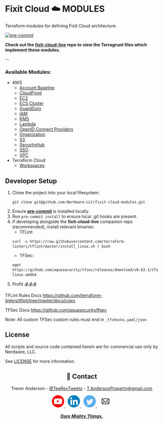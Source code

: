 # Fixit Cloud ☁️ MODULES

Terraform modules for defining Fixit Cloud architecture.

[![pre-commit](https://img.shields.io/badge/pre--commit-enabled-brightgreen?logo=pre-commit&logoColor=white)](https://github.com/pre-commit/pre-commit)

**Check out the [fixit-cloud-live][fixit-cloud-live] repo to view the Terragrunt files which implement these modules.**

--

### Available Modules:

- AWS
  - [Account Baseline](AWS_AccountBaseline/README.md)
  - [CloudFront](AWS_CloudFront/README.md)
  - [EC2](AWS_EC2/README.md)
  - [ECS Cluster](AWS_ECS_Cluster/README.md)
  - [GuardDuty](AWS_GuardDuty/README.md)
  - [IAM](AWS_IAM/README.md)
  - [KMS](AWS_KMS/README.md)
  - [Lambda](AWS_Lambda/README.md)
  - [OpenID Connect Providers](AWS_OpenID_Connect_Providers/README.md)
  - [Organization](AWS_Organization/README.md)
  - [S3](AWS_S3/README.md)
  - [SecurityHub](AWS_SecurityHub/README.md)
  - [SSO](AWS_SSO/README.md)
  - [VPC](AWS_VPC/README.md)
- Terraform Cloud
  - [Workspaces](TFC_Workspaces/README.md)

## Developer Setup

<!-- TODO replace below w something like that in FCL. Also don't forget to add 'tfsec-checkgen' and 'terraform-docs' installs (see dev-env-repo). -->

1. Clone the project into your local filesystem:
   ```shell
   git clone git@github.com:Nerdware-LLC/fixit-cloud-modules.git
   ```
2. Ensure [**pre-commit**](https://pre-commit.com/#install) is installed locally.
3. Run `pre-commit install` to ensure local .git hooks are present.
4. If developing alongside the **fixit-cloud-live** companion repo (recommended), install relevant binaries:
   - TFLint:
   ```shell
   curl -s https://raw.githubusercontent.com/terraform-linters/tflint/master/install_linux.sh | bash
   ```
   - TFSec:
   ```shell
   wget https://github.com/aquasecurity/tfsec/releases/download/v0.63.1/tfsec-linux-amd64
   ```
5. Profit 💰💰💰

TFLint Rules Docs
https://github.com/terraform-linters/tflint/tree/master/docs/rules

TFSec Docs
https://github.com/aquasecurity/tfsec

Note: All custom TFSec custom rules must end in `_tfchecks.yaml/json`

## License

All scripts and source code contained herein are for commercial use only by Nerdware, LLC.

See [LICENSE](/LICENSE) for more information.

<div align="center">

## 💬 Contact

Trevor Anderson - [@TeeRevTweets](https://twitter.com/teerevtweets) - [T.AndersonProperty@gmail.com](mailto:T.AndersonProperty@gmail.com)

  <a href="https://www.youtube.com/channel/UCguSCK_j1obMVXvv-DUS3ng">
    <img src="https://github.com/trevor-anderson/trevor-anderson/blob/main/assets/YouTube_icon_circle.svg" height="40" />
  </a>
  &nbsp;
  <a href="https://www.linkedin.com/in/trevor-anderson-3a3b0392/">
    <img src="https://github.com/trevor-anderson/trevor-anderson/blob/main/assets/LinkedIn_icon_circle.svg" height="40" />
  </a>
  &nbsp;
  <a href="https://twitter.com/TeeRevTweets">
    <img src="https://github.com/trevor-anderson/trevor-anderson/blob/main/assets/Twitter_icon_circle.svg" height="40" />
  </a>
  &nbsp;
  <a href="mailto:T.AndersonProperty@gmail.com">
    <img src="https://github.com/trevor-anderson/trevor-anderson/blob/main/assets/email_icon_circle.svg" height="40" />
  </a>
  <br><br>

  <a href="https://daremightythings.co/">
    <strong><i>Dare Mighty Things.</i></strong>
  </a>

</div>

<!-- MARKDOWN LINKS & IMAGES -->
<!-- https://www.markdownguide.org/basic-syntax/#reference-style-links -->

[fixit-cloud-live]: https://github.com/Nerdware-LLC/fixit-cloud-live
